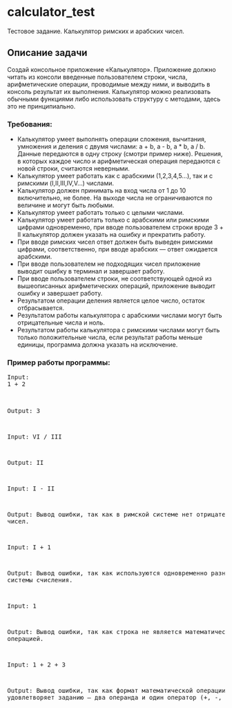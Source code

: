 # calculator_test
Тестовое задание. Калькулятор римских и арабских чисел.

<p><b><h2>Описание задачи</h2></b></p>
<p>Создай консольное приложение «Калькулятор». Приложение должно читать из консоли введенные пользователем строки, числа, арифметические операции, проводимые между ними, и выводить в консоль результат их выполнения.
Калькулятор можно реализовать обычными функциями либо использовать структуру с методами, здесь это не принципиально.</p>

<p><b><h3>Требования:</h3></b></p>
<p><ul><li>Калькулятор умеет выполнять операции сложения, вычитания, умножения и деления с двумя числами: a + b, a - b, a * b, a / b. Данные передаются в одну строку (смотри пример ниже). Решения, в которых каждое число и арифметическая операция передаются с новой строки, считаются неверными.</li>
<li>Калькулятор умеет работать как с арабскими (1,2,3,4,5…), так и с римскими (I,II,III,IV,V…) числами.</li>
<li>Калькулятор должен принимать на вход числа от 1 до 10 включительно, не более. На выходе числа не ограничиваются по величине и могут быть любыми.</li>
<li>Калькулятор умеет работать только с целыми числами.</li>
<li>Калькулятор умеет работать только с арабскими или римскими цифрами одновременно, при вводе пользователем строки вроде 3 + II калькулятор должен указать на ошибку и прекратить работу.</li>
<li>При вводе римских чисел ответ должен быть выведен римскими цифрами, соответственно, при вводе арабских — ответ ожидается арабскими.</li>
<li>При вводе пользователем не подходящих чисел приложение выводит ошибку в терминал и завершает работу.</li>
<li>При вводе пользователем строки, не соответствующей одной из вышеописанных арифметических операций, приложение выводит ошибку и завершает работу.</li>
<li>Результатом операции деления является целое число, остаток отбрасывается.</li>
<li>Результатом работы калькулятора с арабскими числами могут быть отрицательные числа и ноль.</li>
<li>Результатом работы калькулятора с римскими числами могут быть только положительные числа, если результат работы меньше единицы, программа должна указать на исключение.</li></ul></p>
<p><h3>Пример работы программы:</h3></p>
<pre>
Input:
1 + 2<br>

Output:
3

Input:
VI / III

Output:
II

Input:
I - II

Output:
Вывод ошибки, так как в римской системе нет отрицательных чисел.

Input:
I + 1

Output:
Вывод ошибки, так как используются одновременно разные системы счисления.

Input:
1

Output:
Вывод ошибки, так как строка не является математической операцией.

Input:
1 + 2 + 3

Output:
Вывод ошибки, так как формат математической операции не удовлетворяет заданию — два операнда и один оператор (+, -, /, *).
</pre>
